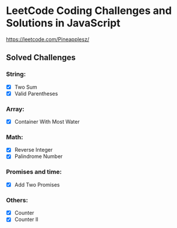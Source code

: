 # LeetCode Coding Challenges and Solutions in JavaScript
https://leetcode.com/Pineapplesz/

## Solved Challenges

### String:

- [x] Two Sum
- [x] Valid Parentheses

### Array:

- [x] Container With Most Water

### Math:

- [x] Reverse Integer
- [x] Palindrome Number

### Promises and time:

- [x] Add Two Promises


### Others:

- [x] Counter
- [x] Counter II
